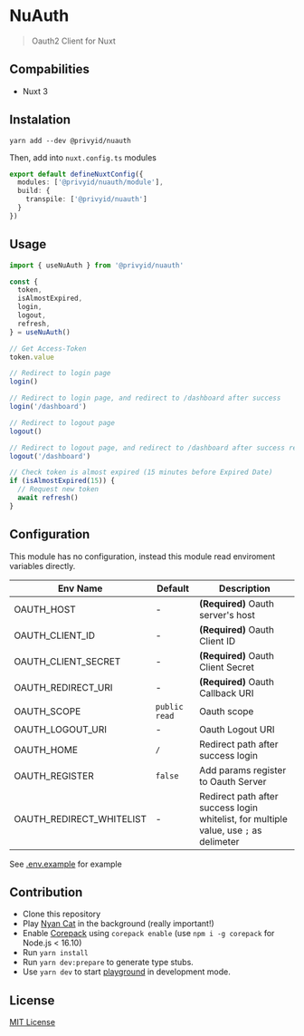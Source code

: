 # NuAuth

> Oauth2 Client for Nuxt

## Compabilities

- Nuxt 3

## Instalation

```
yarn add --dev @privyid/nuauth
```

Then, add into `nuxt.config.ts` modules

```ts
export default defineNuxtConfig({
  modules: ['@privyid/nuauth/module'],
  build: {
    transpile: ['@privyid/nuauth']
  }
})
```

## Usage

```ts
import { useNuAuth } from '@privyid/nuauth'

const {
  token,
  isAlmostExpired,
  login,
  logout,
  refresh,
} = useNuAuth()

// Get Access-Token
token.value

// Redirect to login page
login()

// Redirect to login page, and redirect to /dashboard after success
login('/dashboard')

// Redirect to logout page
logout()

// Redirect to logout page, and redirect to /dashboard after success re-login
logout('/dashboard')

// Check token is almost expired (15 minutes before Expired Date)
if (isAlmostExpired(15)) {
  // Request new token
  await refresh()
}
```

## Configuration

This module has no configuration, instead this module read enviroment variables directly.

| Env Name                 | Default       | Description                                                                           |
|--------------------------|---------------|---------------------------------------------------------------------------------------|
| OAUTH_HOST               | -             | **(Required)** Oauth server's host                                                    |
| OAUTH_CLIENT_ID          | -             | **(Required)** Oauth Client ID                                                        |
| OAUTH_CLIENT_SECRET      | -             | **(Required)** Oauth Client Secret                                                    |
| OAUTH_REDIRECT_URI       | -             | **(Required)** Oauth Callback URI                                                     |
| OAUTH_SCOPE              | `public read` | Oauth scope                                                                           |
| OAUTH_LOGOUT_URI         | -             | Oauth Logout URI                                                                      |
| OAUTH_HOME               | `/`           | Redirect path after success login                                                     |
| OAUTH_REGISTER           | `false`       | Add params register to Oauth Server                                                   |
| OAUTH_REDIRECT_WHITELIST | -             | Redirect path after success login whitelist, for multiple value, use `;` as delimeter |

See [.env.example](/.env.example) for example

## Contribution

- Clone this repository
- Play [Nyan Cat](https://www.youtube.com/watch?v=QH2-TGUlwu4) in the background (really important!)
- Enable [Corepack](https://github.com/nodejs/corepack) using `corepack enable` (use `npm i -g corepack` for Node.js < 16.10)
- Run `yarn install`
- Run `yarn dev:prepare` to generate type stubs.
- Use `yarn dev` to start [playground](./playground) in development mode.

## License

[MIT License](/LICENSE)
